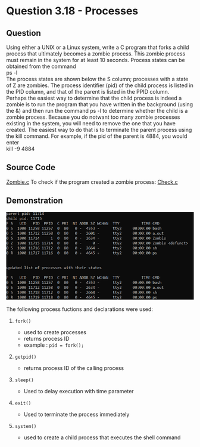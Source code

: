 # Question 3.18 - Processes

## Question

Using either a UNIX or a Linux system, write a C program that forks
a child process that ultimately becomes a zombie process. This zombie
process must remain in the system for at least 10 seconds. Process states
can be obtained from the command<br>
ps -l<br>
The process states are shown below the S column; processes with a state
of Z are zombies. The process identifier (pid) of the child process is listed
in the PID column, and that of the parent is listed in the PPID column.<br>
Perhaps the easiest way to determine that the child process is indeed
a zombie is to run the program that you have written in the background
(using the &) and then run the command ps -l to determine whether
the child is a zombie process. Because you do notwant too many zombie
processes existing in the system, you will need to remove the one that
you have created. The easiest way to do that is to terminate the parent
process using the kill command. For example, if the pid of the parent
is 4884, you would enter<br>
kill -9 4884

## Source Code
[Zombie.c](https://github.com/ShettyAnush/CS252-OS-Assignment/blob/main/3.18/Zombie.c)
To check if the program created a zombie process:
[Check.c](https://github.com/ShettyAnush/CS252-OS-Assignment/blob/main/3.18/Check.c)

## Demonstration
![DEMO](https://github.com/ShettyAnush/CS252-OS-Assignment/blob/main/3.18/Display.png)

The following process fuctions and declarations were used:

1. `fork()`

    - used to create processes
    - returns process ID
    - example : `pid = fork();`

2. `getpid()`

    - returns process ID of the calling process

3. `sleep()`

    - Used to delay execution with time parameter

4. `exit()`

    - Used to terminate the process immediately

5. `system()`
    - used to create a child process that executes the shell command
